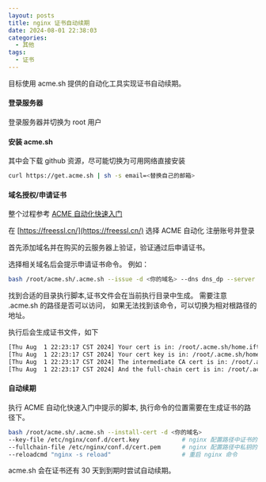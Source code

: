 ```yaml
---
layout: posts
title: nginx 证书自动续期
date: 2024-08-01 22:38:03
categories:
  - 其他
tags:
  - 证书
---
```


目标使用 acme.sh 提供的自动化工具实现证书自动续期。

#### 登录服务器

登录服务器并切换为 root 用户

#### 安装 acme.sh

其中会下载 github 资源，尽可能切换为可用网络直接安装

```bash
curl https://get.acme.sh | sh -s email=<替换自己的邮箱>
```

#### 域名授权/申请证书

整个过程参考 [ACME 自动化快速入门](https://docs.certcloud.cn/docs/edupki/acme/)

在 [https://freessl.cn/](https://freessl.cn/) 选择 ACME 自动化 注册账号并登录

首先添加域名并在购买的云服务器上验证，验证通过后申请证书。

选择相关域名后会提示申请证书命令。 例如：

```bash
bash /root/acme.sh/.acme.sh --issue -d <你的域名> --dns dns_dp --server https://acme.freessl.cn/v2/DV90/directory/xxxx-xxx
```

找到合适的目录执行脚本,证书文件会在当前执行目录中生成。 需要注意 .acme.sh 的路径是否可以访问， 如果无法找到该命令，可以切换为相对根路径的地址。

执行后会生成证书文件，如下

```bash
[Thu Aug  1 22:23:17 CST 2024] Your cert is in: /root/.acme.sh/home.iftrue.club_ecc/home.iftrue.club.cer             # 证书文件 对应 nginx 中 cert.pem
[Thu Aug  1 22:23:17 CST 2024] Your cert key is in: /root/.acme.sh/home.iftrue.club_ecc/home.iftrue.club.key         # 私钥文件 对应 nginx 中 cert.key
[Thu Aug  1 22:23:17 CST 2024] The intermediate CA cert is in: /root/.acme.sh/home.iftrue.club_ecc/ca.cer
[Thu Aug  1 22:23:17 CST 2024] And the full-chain cert is in: /root/.acme.sh/home.iftrue.club_ecc/fullchain.cer
```

#### 自动续期

执行 ACME 自动化快速入门中提示的脚本, 执行命令的位置需要在生成证书的路径下。

```bash
bash /root/acme.sh/.acme.sh --install-cert -d <你的域名>
--key-file /etc/nginx/conf.d/cert.key            # nginx 配置路径中证书的路径
--fullchain-file /etc/nginx/conf.d/cert.pem      # nginx 配置路径中私钥的路径
--reloadcmd "nginx -s reload"                    # 重启 nginx 命令
```

acme.sh 会在证书还有 30 天到到期时尝试自动续期。
